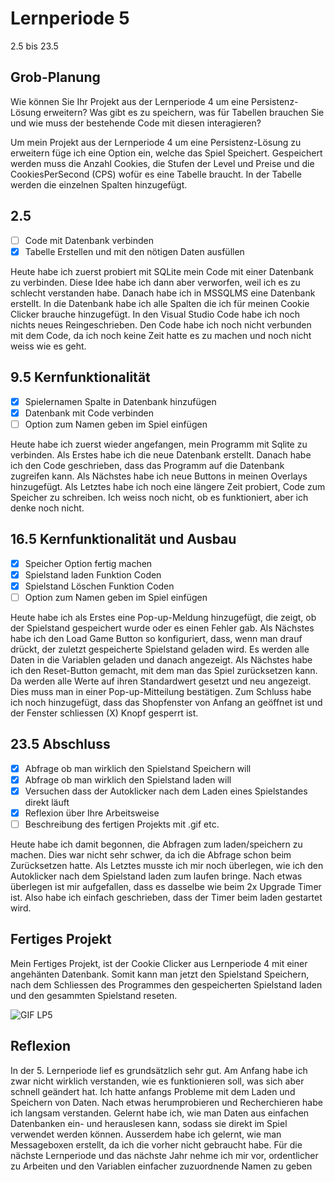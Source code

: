# Lernperiode 5

2.5 bis 23.5

## Grob-Planung

Wie können Sie Ihr Projekt aus der Lernperiode 4 um eine Persistenz-Lösung erweitern? Was gibt es zu speichern, was für Tabellen brauchen Sie und wie muss der bestehende Code mit diesen interagieren?

Um mein Projekt aus der Lernperiode 4 um eine Persistenz-Lösung zu erweitern füge ich eine Option ein, welche das Spiel Speichert. Gespeichert werden muss die Anzahl Cookies, die Stufen der Level und Preise und die CookiesPerSecond (CPS) wofür es eine Tabelle braucht. In der Tabelle werden die einzelnen Spalten hinzugefügt.

## 2.5

- [ ] Code mit Datenbank verbinden
- [X] Tabelle Erstellen und mit den nötigen Daten ausfüllen

Heute habe ich zuerst probiert mit SQLite mein Code mit einer Datenbank zu verbinden. Diese Idee habe ich dann aber verworfen, weil ich es zu schlecht verstanden habe. Danach habe ich in MSSQLMS eine Datenbank erstellt. In die Datenbank habe ich alle Spalten die ich für meinen Cookie Clicker brauche hinzugefügt. In den Visual Studio Code habe ich noch nichts neues Reingeschrieben. Den Code habe ich noch nicht verbunden mit dem Code, da ich noch keine Zeit hatte es zu machen und noch nicht weiss wie es geht.

## 9.5 Kernfunktionalität

- [X] Spielernamen Spalte in Datenbank hinzufügen
- [X] Datenbank mit Code verbinden
- [ ] Option zum Namen geben im Spiel einfügen

Heute habe ich zuerst wieder angefangen, mein Programm mit Sqlite zu verbinden. Als Erstes habe ich die neue Datenbank erstellt. Danach habe ich den Code geschrieben, dass das Programm auf die Datenbank zugreifen kann. Als Nächstes habe ich neue Buttons in meinen Overlays hinzugefügt. Als Letztes habe ich noch eine längere Zeit probiert, Code zum Speicher zu schreiben. Ich weiss noch nicht, ob es funktioniert, aber ich denke noch nicht.

## 16.5 Kernfunktionalität und Ausbau

- [X] Speicher Option fertig machen
- [X] Spielstand laden Funktion Coden
- [X] Spielstand Löschen Funktion Coden
- [ ] Option zum Namen geben im Spiel einfügen

Heute habe ich als Erstes eine Pop-up-Meldung hinzugefügt, die zeigt, ob der Spielstand gespeichert wurde oder es einen Fehler gab. Als Nächstes habe ich den Load Game Button so konfiguriert, dass, wenn man drauf drückt, der zuletzt gespeicherte Spielstand geladen wird. Es werden alle Daten in die Variablen geladen und danach angezeigt. Als Nächstes habe ich den Reset-Button gemacht, mit dem man das Spiel zurücksetzen kann. Da werden alle Werte auf ihren Standardwert gesetzt und neu angezeigt. Dies muss man in einer Pop-up-Mitteilung bestätigen. Zum Schluss habe ich noch hinzugefügt, dass das Shopfenster von Anfang an geöffnet ist und der Fenster schliessen (X) Knopf gesperrt ist. 

## 23.5 Abschluss

- [x] Abfrage ob man wirklich den Spielstand Speichern will
- [x] Abfrage ob man wirklich den Spielstand laden will
- [x] Versuchen dass der Autoklicker nach dem Laden eines Spielstandes direkt läuft
- [x] Reflexion über Ihre Arbeitsweise
- [ ] Beschreibung des fertigen Projekts mit .gif etc.

Heute habe ich damit begonnen, die Abfragen zum laden/speichern zu machen. Dies war nicht sehr schwer, da ich die Abfrage schon beim Zurücksetzen hatte. Als Letztes musste ich mir noch überlegen, wie ich den Autoklicker nach dem Spielstand laden zum laufen bringe. Nach etwas überlegen ist mir aufgefallen, dass es dasselbe wie beim 2x Upgrade Timer ist. Also habe ich einfach geschrieben, dass der Timer beim laden gestartet wird.

## Fertiges Projekt

Mein Fertiges Projekt, ist der Cookie Clicker aus Lernperiode 4 mit einer angehänten Datenbank. Somit kann man jetzt den Spielstand Speichern, nach dem Schliessen des Programmes den gespeicherten Spielstand laden und den gesammten Spielstand reseten.

![GIF LP5](https://github.com/user-attachments/assets/ef232700-774c-4d66-bdba-9ab2ba9de2d0)


## Reflexion

In der 5. Lernperiode lief es grundsätzlich sehr gut. Am Anfang habe ich zwar nicht wirklich verstanden, wie es funktionieren soll, was sich aber schnell geändert hat. Ich hatte anfangs Probleme mit dem Laden und Speichern von Daten. Nach etwas herumprobieren und Recherchieren habe ich langsam verstanden. Gelernt habe ich, wie man Daten aus einfachen Datenbanken ein- und herauslesen kann, sodass sie direkt im Spiel verwendet werden können. Ausserdem habe ich gelernt, wie man Messageboxen erstellt, da ich die vorher nicht gebraucht habe. Für die nächste Lernperiode und das nächste Jahr nehme ich mir vor, ordentlicher zu Arbeiten und den Variablen einfacher zuzuordnende Namen zu geben
